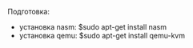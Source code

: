 Подготовка:
- установка nasm:
    $sudo apt-get install nasm
- установка qemu:
    $sudo apt-get install qemu-kvm

